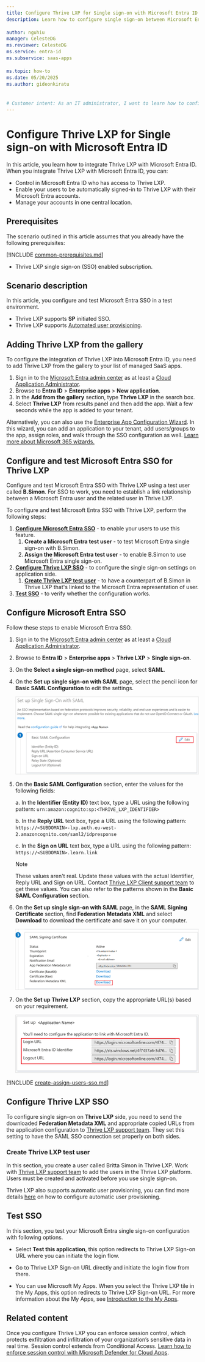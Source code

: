 ```yaml
---
title: Configure Thrive LXP for Single sign-on with Microsoft Entra ID
description: Learn how to configure single sign-on between Microsoft Entra ID and Thrive LXP.

author: nguhiu
manager: CelesteDG
ms.reviewer: CelesteDG
ms.service: entra-id
ms.subservice: saas-apps

ms.topic: how-to
ms.date: 05/20/2025
ms.author: gideonkiratu


# Customer intent: As an IT administrator, I want to learn how to configure single sign-on between Microsoft Entra ID and Thrive LXP so that I can control who has access to Thrive LXP, enable automatic sign-in with Microsoft Entra accounts, and manage my accounts in one central location.
---
```


# Configure Thrive LXP for Single sign-on with Microsoft Entra ID

In this article,  you learn how to integrate Thrive LXP with Microsoft Entra ID. When you integrate Thrive LXP with Microsoft Entra ID, you can:

* Control in Microsoft Entra ID who has access to Thrive LXP.
* Enable your users to be automatically signed-in to Thrive LXP with their Microsoft Entra accounts.
* Manage your accounts in one central location.

## Prerequisites
The scenario outlined in this article assumes that you already have the following prerequisites:

[!INCLUDE [common-prerequisites.md](~/identity/saas-apps/includes/common-prerequisites.md)]
* Thrive LXP single sign-on (SSO) enabled subscription.

## Scenario description

In this article,  you configure and test Microsoft Entra SSO in a test environment.

* Thrive LXP supports **SP** initiated SSO.
* Thrive LXP supports [Automated user provisioning](thrive-lxp-provisioning-tutorial.md).

## Adding Thrive LXP from the gallery

To configure the integration of Thrive LXP into Microsoft Entra ID, you need to add Thrive LXP from the gallery to your list of managed SaaS apps.

1. Sign in to the [Microsoft Entra admin center](https://entra.microsoft.com) as at least a [Cloud Application Administrator](~/identity/role-based-access-control/permissions-reference.md#cloud-application-administrator).
1. Browse to **Entra ID** > **Enterprise apps** > **New application**.
1. In the **Add from the gallery** section, type **Thrive LXP** in the search box.
1. Select **Thrive LXP** from results panel and then add the app. Wait a few seconds while the app is added to your tenant.

 Alternatively, you can also use the [Enterprise App Configuration Wizard](https://portal.office.com/AdminPortal/home?Q=Docs#/azureadappintegration). In this wizard, you can add an application to your tenant, add users/groups to the app, assign roles, and walk through the SSO configuration as well. [Learn more about Microsoft 365 wizards.](/microsoft-365/admin/misc/azure-ad-setup-guides)

<a name='configure-and-test-azure-ad-sso-for-thrive-lxp'></a>

## Configure and test Microsoft Entra SSO for Thrive LXP

Configure and test Microsoft Entra SSO with Thrive LXP using a test user called **B.Simon**. For SSO to work, you need to establish a link relationship between a Microsoft Entra user and the related user in Thrive LXP.

To configure and test Microsoft Entra SSO with Thrive LXP, perform the following steps:

1. **[Configure Microsoft Entra SSO](#configure-azure-ad-sso)** - to enable your users to use this feature.
    1. **Create a Microsoft Entra test user** - to test Microsoft Entra single sign-on with B.Simon.
    1. **Assign the Microsoft Entra test user** - to enable B.Simon to use Microsoft Entra single sign-on.
1. **[Configure Thrive LXP SSO](#configure-thrive-lxp-sso)** - to configure the single sign-on settings on application side.
    1. **[Create Thrive LXP test user](#create-thrive-lxp-test-user)** - to have a counterpart of B.Simon in Thrive LXP that's linked to the Microsoft Entra representation of user.
1. **[Test SSO](#test-sso)** - to verify whether the configuration works.

<a name='configure-azure-ad-sso'></a>

## Configure Microsoft Entra SSO

Follow these steps to enable Microsoft Entra SSO.

1. Sign in to the [Microsoft Entra admin center](https://entra.microsoft.com) as at least a [Cloud Application Administrator](~/identity/role-based-access-control/permissions-reference.md#cloud-application-administrator).
1. Browse to **Entra ID** > **Enterprise apps** > **Thrive LXP** > **Single sign-on**.
1. On the **Select a single sign-on method** page, select **SAML**.
1. On the **Set up single sign-on with SAML** page, select the pencil icon for **Basic SAML Configuration** to edit the settings.

   ![Edit Basic SAML Configuration](common/edit-urls.png)

1. On the **Basic SAML Configuration** section, enter the values for the following fields:

    a. In the **Identifier (Entity ID)** text box, type a URL using the following pattern:
    `urn:amazon:cognito:sp:<THRIVE_LXP_IDENTIFIER>`

    b. In the **Reply URL** text box, type a URL using the following pattern:
    `https://<SUBDOMAIN>-lxp.auth.eu-west-2.amazoncognito.com/saml2/idpresponse`

	c. In the **Sign on URL** text box, type a URL using the following pattern:
    `https://<SUBDOMAIN>.learn.link`

	> [!NOTE]
	> These values aren't real. Update these values with the actual Identifier, Reply URL and Sign on URL. Contact [Thrive LXP Client support team](mailto:support@thrivelearning.com) to get these values. You can also refer to the patterns shown in the **Basic SAML Configuration** section.

1. On the **Set up single sign-on with SAML** page, in the **SAML Signing Certificate** section,  find **Federation Metadata XML** and select **Download** to download the certificate and save it on your computer.

	![The Certificate download link](common/metadataxml.png)

1. On the **Set up Thrive LXP** section, copy the appropriate URL(s) based on your requirement.

	![Copy configuration URLs](common/copy-configuration-urls.png)

<a name='create-an-azure-ad-test-user'></a>

[!INCLUDE [create-assign-users-sso.md](~/identity/saas-apps/includes/create-assign-users-sso.md)]

## Configure Thrive LXP SSO

To configure single sign-on on **Thrive LXP** side, you need to send the downloaded **Federation Metadata XML** and appropriate copied URLs from the application configuration to [Thrive LXP support team](mailto:support@thrivelearning.com). They set this setting to have the SAML SSO connection set properly on both sides.

### Create Thrive LXP test user

In this section, you create a user called Britta Simon in Thrive LXP. Work with [Thrive LXP support team](mailto:support@thrivelearning.com) to add the users in the Thrive LXP platform. Users must be created and activated before you use single sign-on.

Thrive LXP also supports automatic user provisioning, you can find more details [here](./thrive-lxp-provisioning-tutorial.md) on how to configure automatic user provisioning.

## Test SSO 

In this section, you test your Microsoft Entra single sign-on configuration with following options. 

* Select **Test this application**, this option redirects to Thrive LXP Sign-on URL where you can initiate the login flow. 

* Go to Thrive LXP Sign-on URL directly and initiate the login flow from there.

* You can use Microsoft My Apps. When you select the Thrive LXP tile in the My Apps, this option redirects to Thrive LXP Sign-on URL. For more information about the My Apps, see [Introduction to the My Apps](https://support.microsoft.com/account-billing/sign-in-and-start-apps-from-the-my-apps-portal-2f3b1bae-0e5a-4a86-a33e-876fbd2a4510).

## Related content

Once you configure Thrive LXP you can enforce session control, which protects exfiltration and infiltration of your organization’s sensitive data in real time. Session control extends from Conditional Access. [Learn how to enforce session control with Microsoft Defender for Cloud Apps](/cloud-app-security/proxy-deployment-any-app).
